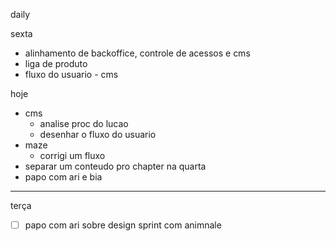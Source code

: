 daily

sexta 
- alinhamento de backoffice, controle de acessos e cms
- liga de produto
- fluxo do usuario - cms

hoje
- cms
	- analise proc do lucao
	- desenhar o fluxo do usuario
- maze
	- corrigi um fluxo 
- separar um conteudo pro chapter na quarta
- papo com ari e bia

---

terça
- [ ] papo com ari sobre design sprint com animnale